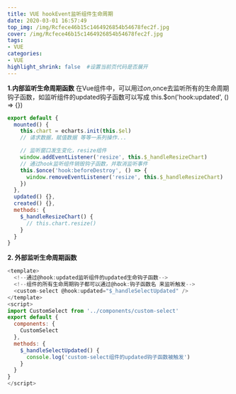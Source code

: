```yaml
---
title: VUE hookEvent监听组件生命周期
date: 2020-03-01 16:57:49
top_img: /img/Rcfece46b15c1464926854b54678fec2f.jpg
cover: /img/Rcfece46b15c1464926854b54678fec2f.jpg
tags:
- VUE
categories:
- VUE
highlight_shrink: false  #设置当前页代码是否展开
---
```

**1.内部监听生命周期函数**
在Vue组件中，可以用过$on,$once去监听所有的生命周期钩子函数，如监听组件的updated钩子函数可以写成 this.$on('hook:updated', () => {})
<!--more-->


```javascript
export default {
  mounted() {
    this.chart = echarts.init(this.$el)
    // 请求数据，赋值数据 等等一系列操作...

    // 监听窗口发生变化，resize组件
    window.addEventListener('resize', this.$_handleResizeChart)
    // 通过hook监听组件销毁钩子函数，并取消监听事件
    this.$once('hook:beforeDestroy', () => {
      window.removeEventListener('resize', this.$_handleResizeChart)
    })
  },
  updated() {},
  created() {},
  methods: {
    $_handleResizeChart() {
      // this.chart.resize()
    }
  }
}
```
**2. 外部监听生命周期函数**

```javascript
<template>
  <!--通过@hook:updated监听组件的updated生命钩子函数-->
  <!--组件的所有生命周期钩子都可以通过@hook:钩子函数名 来监听触发-->
  <custom-select @hook:updated="$_handleSelectUpdated" />
</template>
<script>
import CustomSelect from '../components/custom-select'
export default {
  components: {
    CustomSelect
  },
  methods: {
    $_handleSelectUpdated() {
      console.log('custom-select组件的updated钩子函数被触发')
    }
  }
}
</script>

```

